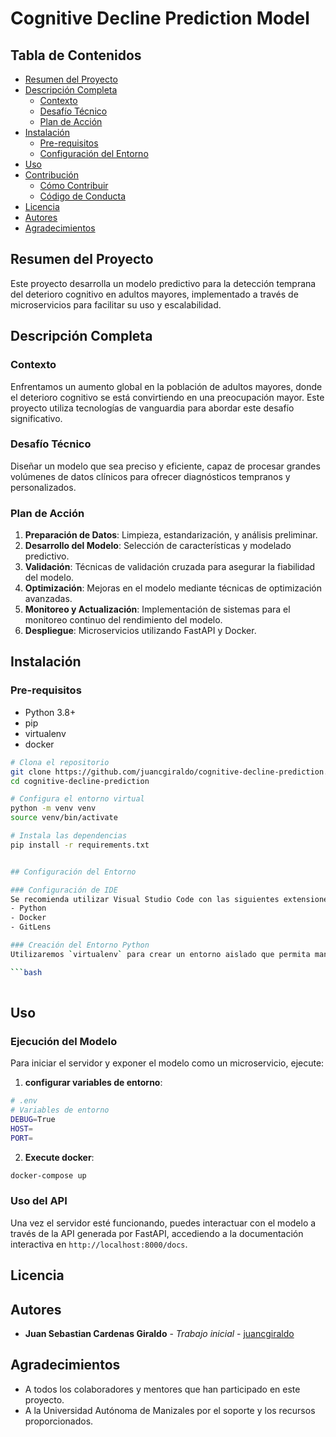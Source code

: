 
# Cognitive Decline Prediction Model

## Tabla de Contenidos
- [Resumen del Proyecto](#resumen-del-proyecto)
- [Descripción Completa](#descripción-completa)
  - [Contexto](#contexto)
  - [Desafío Técnico](#desafío-técnico)
  - [Plan de Acción](#plan-de-acción)
- [Instalación](#instalación)
  - [Pre-requisitos](#pre-requisitos)
  - [Configuración del Entorno](#configuración-del-entorno)
- [Uso](#uso)
- [Contribución](#contribución)
  - [Cómo Contribuir](#cómo-contribuir)
  - [Código de Conducta](#código-de-conducta)
- [Licencia](#licencia)
- [Autores](#autores)
- [Agradecimientos](#agradecimientos)

## Resumen del Proyecto
Este proyecto desarrolla un modelo predictivo para la detección temprana del deterioro cognitivo en adultos mayores, implementado a través de microservicios para facilitar su uso y escalabilidad.

## Descripción Completa

### Contexto
Enfrentamos un aumento global en la población de adultos mayores, donde el deterioro cognitivo se está convirtiendo en una preocupación mayor. Este proyecto utiliza tecnologías de vanguardia para abordar este desafío significativo.

### Desafío Técnico
Diseñar un modelo que sea preciso y eficiente, capaz de procesar grandes volúmenes de datos clínicos para ofrecer diagnósticos tempranos y personalizados.

### Plan de Acción
1. **Preparación de Datos**: Limpieza, estandarización, y análisis preliminar.
2. **Desarrollo del Modelo**: Selección de características y modelado predictivo.
3. **Validación**: Técnicas de validación cruzada para asegurar la fiabilidad del modelo.
4. **Optimización**: Mejoras en el modelo mediante técnicas de optimización avanzadas.
5. **Monitoreo y Actualización**: Implementación de sistemas para el monitoreo continuo del rendimiento del modelo.
6. **Despliegue**: Microservicios utilizando FastAPI y Docker.

## Instalación

### Pre-requisitos
- Python 3.8+
- pip
- virtualenv
- docker

```bash
# Clona el repositorio
git clone https://github.com/juancgiraldo/cognitive-decline-prediction.git
cd cognitive-decline-prediction

# Configura el entorno virtual
python -m venv venv
source venv/bin/activate

# Instala las dependencias
pip install -r requirements.txt


## Configuración del Entorno

### Configuración de IDE
Se recomienda utilizar Visual Studio Code con las siguientes extensiones para un entorno de desarrollo eficiente:
- Python
- Docker
- GitLens

### Creación del Entorno Python
Utilizaremos `virtualenv` para crear un entorno aislado que permita manejar las dependencias de forma segura y eficaz.

```bash
    

```

## Uso

### Ejecución del Modelo
Para iniciar el servidor y exponer el modelo como un microservicio, ejecute:

1. **configurar variables de entorno**: 

```bash
# .env 
# Variables de entorno
DEBUG=True
HOST=
PORT= 

```

2. **Execute docker**: 
```bash
docker-compose up
```


### Uso del API
Una vez el servidor esté funcionando, puedes interactuar con el modelo a través de la API generada por FastAPI, accediendo a la documentación interactiva en `http://localhost:8000/docs`.

## Licencia

## Autores
- **Juan Sebastian Cardenas Giraldo** - *Trabajo inicial* - [juancgiraldo](https://github.com/juancgiraldo)

## Agradecimientos
- A todos los colaboradores y mentores que han participado en este proyecto.
- A la Universidad Autónoma de Manizales por el soporte y los recursos proporcionados.

